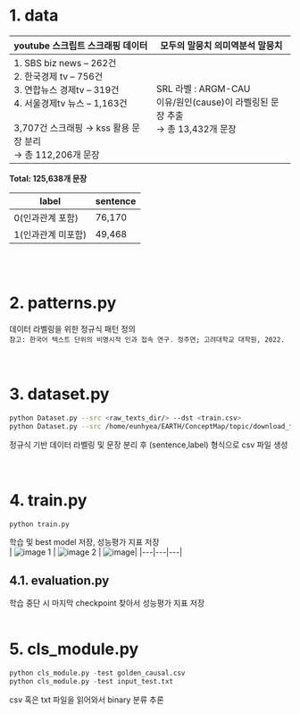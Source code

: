 # 1. data

| **youtube 스크립트 스크래핑 데이터**                                                                                                                        | **모두의 말뭉치 의미역분석 말뭉치**                                |
|---------------------------------------------------------------------------------------------------------------------------------------------------------------------------------|---------------------------------------------------------|
| 1. SBS biz news – 262건<br>2. 한국경제 tv – 756건<br>3. 연합뉴스 경제tv – 319건<br>4. 서울경제tv 뉴스 – 1,163건<br><br>3,707건 스크래핑 → kss 활용 문장 분리<br> → 총 112,206개 문장 | SRL 라벨 : ARGM-CAU<br> 이유/원인(cause)이 라벨링된 문장 추출<br> → 총 13,432개 문장 |

**Total: 125,638개 문장**

| label             | sentence |
|-------------------|----------|
| 0(인과관계 포함)     | 76,170   |
| 1(인과관계 미포함)    | 49,468   |

<br><br>

# 2. patterns.py
데이터 라벨링을 위한 정규식 패턴 정의  
`참고: 한국어 텍스트 단위의 비명시적 인과 접속 연구. 정주연; 고려대학교 대학원, 2022.`  
<br><br>

# 3. dataset.py 
```bash
python Dataset.py --src <raw_texts_dir/> --dst <train.csv>
python Dataset.py --src /home/eunhyea/EARTH/ConceptMap/topic/download_folder/ --dst train.csv
```
정규식 기반 데이터 라벨링 및 문장 분리 후 (sentence,label) 형식으로 csv 파일 생성  
<br><br>

# 4. train.py
```bash
python train.py
```
학습 및 best model 저장, 성능평가 지표 저장  
| ![image 1](https://github.com/user-attachments/assets/0adb3fba-585b-4932-92ee-6ba61dab98a6) | ![image 2](https://github.com/user-attachments/assets/17c87b4f-bafa-4fd0-9506-ecd11935c501) | ![image](https://github.com/user-attachments/assets/1afbb57e-1131-4939-a99f-aba043dd1e13)|
|---|---|---|

## 4.1. evaluation.py
학습 중단 시 마지막 checkpoint 찾아서 성능평가 지표 저장
<br><br>

# 5. cls_module.py
```python
python cls_module.py -test golden_causal.csv
python cls_module.py -test input_test.txt
```
csv 혹은 txt 파일을 읽어와서 binary 분류 추론

